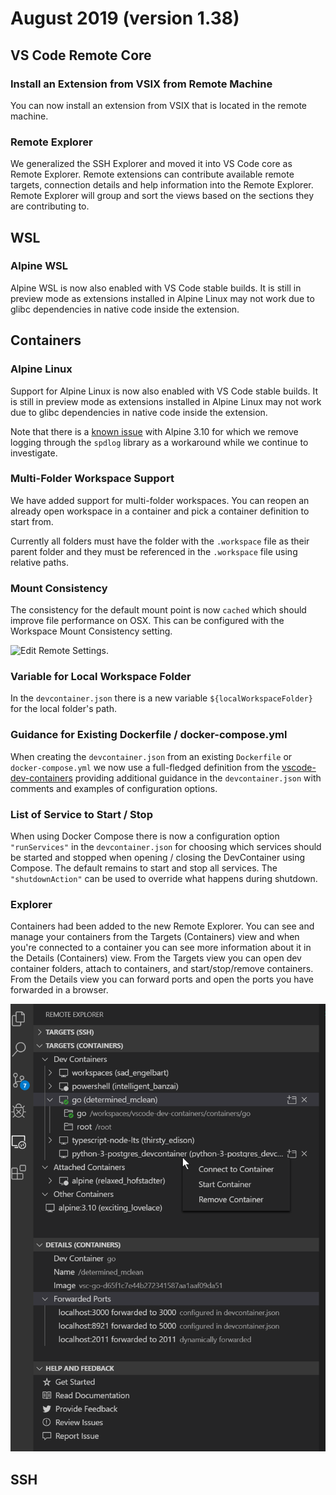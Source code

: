 # August 2019 (version 1.38)

## VS Code Remote Core

### Install an Extension from VSIX from Remote Machine

You can now install an extension from VSIX that is located in the remote machine.

### Remote Explorer

We generalized the SSH Explorer and moved it into VS Code core as Remote Explorer. Remote extensions can contribute available remote targets, connection details and help information into the Remote Explorer. Remote Explorer will group and sort the views based on the sections they are contributing to.

## WSL

### Alpine WSL

Alpine WSL is now also enabled with VS Code stable builds. It is still in preview mode as extensions installed in Alpine Linux may not work due to glibc dependencies in native code inside the extension.

## Containers

### Alpine Linux

Support for Alpine Linux is now also enabled with VS Code stable builds. It is still in preview mode as extensions installed in Alpine Linux may not work due to glibc dependencies in native code inside the extension.

Note that there is a [known issue](https://github.com/microsoft/vscode-remote-release/issues/1026) with Alpine 3.10 for which we remove logging through the `spdlog` library as a workaround while we continue to investigate.

### Multi-Folder Workspace Support

We have added support for multi-folder workspaces. You can reopen an already open workspace in a container and pick a container definition to start from.

Currently all folders must have the folder with the `.workspace` file as their parent folder and they must be referenced in the `.workspace` file using relative paths.

### Mount Consistency

The consistency for the default mount point is now `cached` which should improve file performance on OSX. This can be configured with the Workspace Mount Consistency setting.

![Edit Remote Settings](images/1_38/consistency-setting.png).

### Variable for Local Workspace Folder

In the `devcontainer.json` there is a new variable `${localWorkspaceFolder}` for the local folder's path.

### Guidance for Existing Dockerfile / docker-compose.yml

When creating the `devcontainer.json` from an existing `Dockerfile` or `docker-compose.yml` we now use a full-fledged definition from the [vscode-dev-containers](https://github.com/microsoft/vscode-dev-containers) providing additional guidance in the `devcontainer.json` with comments and examples of configuration options.

### List of Service to Start / Stop

When using Docker Compose there is now a configuration option `"runServices"` in the `devcontainer.json` for choosing which services should be started and stopped when opening / closing the DevContainer using Compose. The default remains to start and stop all services. The `"shutdownAction"` can be used to override what happens during shutdown.

### Explorer

Containers had been added to the new Remote Explorer. You can see and manage your containers from the Targets (Containers) view and when you're connected to a container you can see more information about it in the Details (Containers) view. From the Targets view you can open dev container folders, attach to containers, and start/stop/remove containers. From the Details view you can forward ports and open the ports you have forwarded in a browser.

![Containers Remote Explorer](images/1_38/containers-explorer.png)

## SSH
